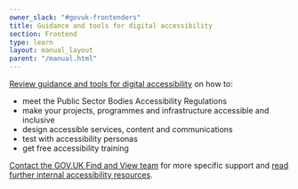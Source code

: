 ```yaml
---
owner_slack: "#govuk-frontenders"
title: Guidance and tools for digital accessibility
section: Frontend
type: learn
layout: manual_layout
parent: "/manual.html"
---
```


[Review guidance and tools for digital accessibility](https://www.gov.uk/guidance/guidance-and-tools-for-digital-accessibility) on how to:

- meet the Public Sector Bodies Accessibility Regulations
- make your projects, programmes and infrastructure accessible and inclusive
- design accessible services, content and communications
- test with accessibility personas
- get free accessibility training

[Contact the GOV.UK Find and View team](https://app.slack.com/client/T8GT9416G/CL93VA6T1/thread/CAD79097T-1553596948.007500) for more specific support and [read further internal accessibility resources](https://sites.google.com/a/digital.cabinet-office.gov.uk/gds/we-are-gds/service-design-and-assurance-sda/accessibility/accessibility-resources).